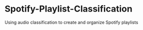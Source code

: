 # Spotify-Playlist-Classification
Using audio classification to create and organize Spotify playlists
